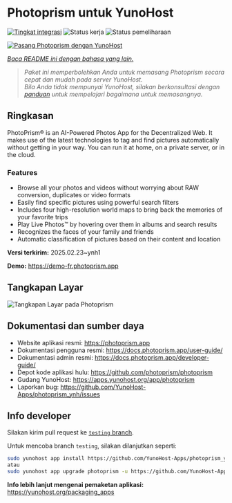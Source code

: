<!--
N.B.: README ini dibuat secara otomatis oleh <https://github.com/YunoHost/apps/tree/master/tools/readme_generator>
Ini TIDAK boleh diedit dengan tangan.
-->

# Photoprism untuk YunoHost

[![Tingkat integrasi](https://apps.yunohost.org/badge/integration/photoprism)](https://ci-apps.yunohost.org/ci/apps/photoprism/)
![Status kerja](https://apps.yunohost.org/badge/state/photoprism)
![Status pemeliharaan](https://apps.yunohost.org/badge/maintained/photoprism)

[![Pasang Photoprism dengan YunoHost](https://install-app.yunohost.org/install-with-yunohost.svg)](https://install-app.yunohost.org/?app=photoprism)

*[Baca README ini dengan bahasa yang lain.](./ALL_README.md)*

> *Paket ini memperbolehkan Anda untuk memasang Photoprism secara cepat dan mudah pada server YunoHost.*  
> *Bila Anda tidak mempunyai YunoHost, silakan berkonsultasi dengan [panduan](https://yunohost.org/install) untuk mempelajari bagaimana untuk memasangnya.*

## Ringkasan

PhotoPrism® is an AI-Powered Photos App for the Decentralized Web. It makes use of the latest technologies to tag and find pictures automatically without getting in your way. You can run it at home, on a private server, or in the cloud.

### Features

- Browse all your photos and videos without worrying about RAW conversion, duplicates or video formats
- Easily find specific pictures using powerful search filters
- Includes four high-resolution world maps to bring back the memories of your favorite trips
- Play Live Photos™ by hovering over them in albums and search results
- Recognizes the faces of your family and friends
- Automatic classification of pictures based on their content and location


**Versi terkirim:** 2025.02.23~ynh1

**Demo:** <https://demo-fr.photoprism.app>

## Tangkapan Layar

![Tangkapan Layar pada Photoprism](./doc/screenshots/photoprism.jpg)

## Dokumentasi dan sumber daya

- Website aplikasi resmi: <https://photoprism.app>
- Dokumentasi pengguna resmi: <https://docs.photoprism.app/user-guide/>
- Dokumentasi admin resmi: <https://docs.photoprism.app/developer-guide/>
- Depot kode aplikasi hulu: <https://github.com/photoprism/photoprism>
- Gudang YunoHost: <https://apps.yunohost.org/app/photoprism>
- Laporkan bug: <https://github.com/YunoHost-Apps/photoprism_ynh/issues>

## Info developer

Silakan kirim pull request ke [`testing` branch](https://github.com/YunoHost-Apps/photoprism_ynh/tree/testing).

Untuk mencoba branch `testing`, silakan dilanjutkan seperti:

```bash
sudo yunohost app install https://github.com/YunoHost-Apps/photoprism_ynh/tree/testing --debug
atau
sudo yunohost app upgrade photoprism -u https://github.com/YunoHost-Apps/photoprism_ynh/tree/testing --debug
```

**Info lebih lanjut mengenai pemaketan aplikasi:** <https://yunohost.org/packaging_apps>
